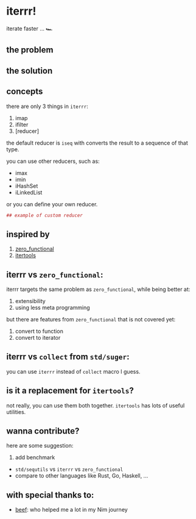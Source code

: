# iterrr!
iterate faster ... 🏎️

## the problem


## the solution

## concepts

there are only 3 things in `iterrr`:
1. imap
2. ifilter
3. [reducer]

the default reducer is `iseq` with converts the result to a sequence of that type.

you can use other reducers, such as:
* imax
* imin
* iHashSet
* iLinkedList

or you can define your own reducer.
```nim
## example of custom reducer
```

## inspired by
1. [zero_functional](https://github.com/zero-functional/zero-functional)
2. [itertools](https://github.com/narimiran/itertools)

## **iterrr** vs `zero_functional`:
iterrr targets the same problem as `zero_functional`, 
while being better at:
  1. extensibility
  2. using less meta programming

but there are features from `zero_functional` that is not covered yet:
  1. convert to function
  2. convert to iterator

## **iterrr** vs `collect` from `std/suger`:
you can use `iterrr` instead of `collect` macro I guess.

## is it a replacement for `itertools`?
not really, you can use them both together.
`itertools` has lots of useful utilities.

## wanna contribute?
here are some suggestion:

1. add benchmark 
  * `std/sequtils` vs `iterrr` vs `zero_functional`
  * compare to other languages like Rust, Go, Haskell, ...


## with special thanks to:
* [beef](https://github.com/beef331): who helped me a lot in my Nim journey